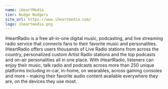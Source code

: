 ```yaml
---
name: iHeartMedia
tier: Nudge Nudgers
site_url: https://www.iheartmedia.com/
logo: iheartmedia.png
---
```


iHeartRadio is a free all-in-one digital music, podcasting, and live streaming radio service that connects fans to their favorite music and personalities.
iHeartRadio offers users thousands of Live Radio stations from across the country, personalized custom Artist Radio stations and the top podcasts and on-air personalities all in one place.
With iHeartRadio, listeners can enjoy their music, talk radio and podcasts across more than 250 unique platforms including in-car, in-home, on wearables, across gaming consoles and more – making their favorite audio content available everywhere they are, on the devices they use most.
